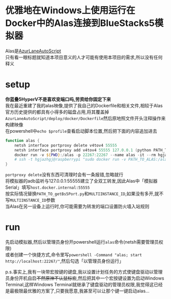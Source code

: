 # 优雅地在Windows上使用运行在Docker中的Alas连接到BlueStacks5模拟器

Alas是[AzurLaneAutoScript](https://github.com/LmeSzinc/AzurLaneAutoScript)  
只有看一眼标题就知道本项目意义的人才可能有使用本项目的需求,所以没有任何释义  

# setup

**你蓝叠5HyperV不是喜欢变端口吗,劳资给你固定下来**  
我在最近重建了我的alas映像,提供了我自己的Dockerfile和相关文件,相较于Alas官方历史提供的都具有小得多的磁盘占用,将其覆盖掉`AzurLaneAutoScript/deploy/docker/Dockerfile`然后原地照文件开头注释操作来构建映像  
在powershell中`echo $profile`查看启动脚本位置,然后把下面的内容追加进去  

``` PowerShell
function alas {
    netsh interface portproxy delete v4tov4 55555
    netsh interface portproxy add v4tov4 55555 127.0.0.1 (python PATH_TO_getBs5Port.py MULTIINSTANCE_ID)
    docker run -v ${PWD}:/alas -p 22267:22267 --name alas -it --rm hgjazhgj/alas
    # ssh -t hgjazhgj@raspberrypi "sudo docker run -v PATH_TO_ALAS:/alas -p 22267:22267 --name alas -it --rm hgjazhgj/alas"
}
```  

`portproxy delete`没有东西可清理时会有一条报错,忽略就行  
将模拟器的adb监听与127.0.0.1:55555建立了全双工转发,因此Alas中「模拟器 Serial」填写`host.docker.internal:55555`  
按实际情况替换`PATH_TO_getBs5Port.py`和`MULTIINSTANCE_ID`,如果没有多开,就不写`MULTIINSTANCE_ID`参数  
当Alas在另一设备上运行时,你可能需要为转发的端口设置防火墙入站规则

# run

先启动模拟器,然后以管理员身份开powershell运行`alas`命令(netsh需要管理员权限)  
或者创建一个快捷方式,命令里写`powershell -Command "alas; start http://localhost:22267/"`,然后勾选「以管理员身份运行」  

p.s.事实上,我有一块带宏按键的键盘,我以设置计划任务的方式使键盘驱动以管理员身份开机自启~~不然原神不认鼠标宏~~,然后把其中一个宏按键设置为启动Windows Terminal,这样Windows Terminal就继承了键盘驱动的管理员权限,我觉得这已经是最极限最优雅的方案了,只要我愿意,我甚至可以让那个键一键启动alas...  
